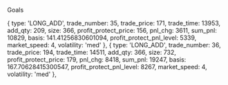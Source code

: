 Goals

{ type: 'LONG_ADD',
    trade_number: 35,
    trade_price: 171,
    trade_time: 13953,
    add_qty: 209,
    size: 366,
    profit_protect_price: 156,
    pnl_chg: 3611,
    sum_pnl: 10829,
    basis: 141.41256830601094,
    profit_protect_pnl_level: 5339,
    market_speed: 4,
    volatility: 'med' },
  { type: 'LONG_ADD',
    trade_number: 36,
    trade_price: 194,
    trade_time: 14511,
    add_qty: 366,
    size: 732,
    profit_protect_price: 179,
    pnl_chg: 8418,
    sum_pnl: 19247,
    basis: 167.70628415300547,
    profit_protect_pnl_level: 8267,
    market_speed: 4,
    volatility: 'med' },

